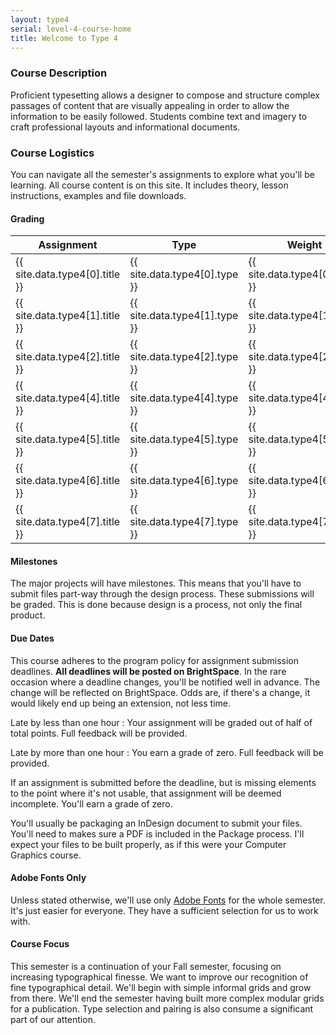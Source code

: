 ```yaml
---
layout: type4
serial: level-4-course-home
title: Welcome to Type 4
---
```

### Course Description

Proficient typesetting allows a designer to compose and structure complex passages of content that are visually appealing in order to allow the information to be easily followed. Students combine text and imagery to craft professional layouts and informational documents.

### Course Logistics

You can navigate all the semester's assignments to explore what you'll be learning. All course content is on this site. It includes theory, lesson instructions, examples and file downloads.

#### Grading 

<table class="rubric">
	<thead>
	<tr>
	<th>Assignment</th>
	<th class="column-2">Type</th>
	<th class="column-3">Weight</th>
	</tr>
	</thead>
	<tbody>
	<tr><td>{{ site.data.type4[0].title }}</td><td class="column-2">{{ site.data.type4[0].type }}</td><td class="column-3">{{ site.data.type4[0].value }}</td></tr>
	<tr><td>{{ site.data.type4[1].title }}</td><td class="column-2">{{ site.data.type4[1].type }}</td><td class="column-3">{{ site.data.type4[1].value }}</td></tr>
	<tr><td>{{ site.data.type4[2].title }}</td><td class="column-2">{{ site.data.type4[2].type }}</td><td class="column-3">{{ site.data.type4[2].value }}</td></tr>
	<tr><td>{{ site.data.type4[4].title }}</td><td class="column-2">{{ site.data.type4[4].type }}</td><td class="column-3">{{ site.data.type4[4].value }}</td></tr>
	<tr><td>{{ site.data.type4[5].title }}</td><td class="column-2">{{ site.data.type4[5].type }}</td><td class="column-3">{{ site.data.type4[5].value }}</td></tr>
	<tr><td>{{ site.data.type4[6].title }}</td><td class="column-2">{{ site.data.type4[6].type }}</td><td class="column-3">{{ site.data.type4[6].value }}</td></tr>
	<tr><td>{{ site.data.type4[7].title }}</td><td class="column-2">{{ site.data.type4[7].type }}</td><td class="column-3">{{ site.data.type4[7].value }}</td></tr>
	</tbody>
</table>

#### Milestones

The major projects will have milestones. This means that you'll have to submit files part-way through the design process. These submissions will be graded. This is done because design is a process, not only the final product.

#### Due Dates

This course adheres to the program policy for assignment submission deadlines. **All deadlines will be posted on BrightSpace**. In the rare occasion where a deadline changes, you'll be notified well in advance. The change will be reflected on BrightSpace. Odds are, if there's a change, it would likely end up being an extension, not less time.

Late by less than one hour
: Your assignment will be graded out of half of total points. Full feedback will be provided.

Late by more than one hour
: You earn a grade of zero. Full feedback will be provided.

If an assignment is submitted before the deadline, but is missing elements to the point where it's not usable, that assignment will be deemed incomplete. You'll earn a grade of zero.

You'll usually be packaging an InDesign document to submit your files. You'll need to makes sure a PDF is included in the Package process. I'll expect your files to be built properly, as if this were your Computer Graphics course.

#### Adobe Fonts Only

Unless stated otherwise, we'll use only [Adobe Fonts](https://fonts.adobe.com) for the whole semester. It's just easier for everyone. They have a sufficient selection for us to work with.

#### Course Focus

This semester is a continuation of your Fall semester, focusing on increasing typographical finesse. We want to improve our recognition of fine typographical detail. We'll begin with simple informal grids and grow from there. We'll end the semester having built more complex modular grids for a publication. Type selection and pairing is also consume a significant part of our attention.